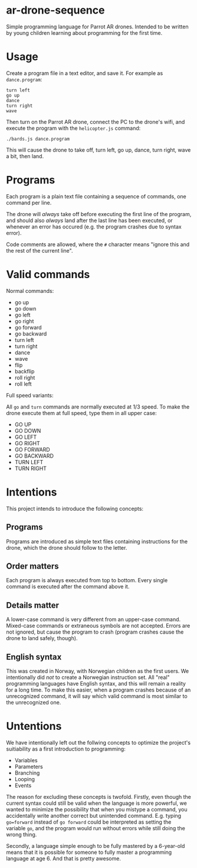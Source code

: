 # ar-drone-sequence

Simple programming language for Parrot AR drones.  Intended to be
written by young children learning about programming for the first
time.

# Usage

Create a program file in a text editor, and save it.  For example as `dance.program`:

```
turn left
go up
dance
turn right
wave
```

Then turn on the Parrot AR drone, connect the PC to the drone's wifi, and execute
the program with the `helicopter.js` command:

```
./bards.js dance.program
```

This will cause the drone to take off, turn left, go up, dance, turn right, wave a bit,
then land.

# Programs

Each program is a plain text file containing a sequence of commands,
one command per line.

The drone will *always* take off before executing the first line of the program,
and should also *always* land after the last line has been executed, or whenever
an error has occured (e.g. the program crashes due to syntax error).

Code comments are allowed, where the `#` character means "ignore this
and the rest of the current line".

# Valid commands

Normal commands:

* go up
* go down
* go left
* go right
* go forward
* go backward
* turn left
* turn right
* dance
* wave
* flip
* backflip
* roll right
* roll left

Full speed variants:

All `go` and `turn` commands are normally executed at 1/3 speed.  To make the
drone execute them at full speed, type them in all upper case:

* GO UP
* GO DOWN
* GO LEFT
* GO RIGHT
* GO FORWARD
* GO BACKWARD
* TURN LEFT
* TURN RIGHT

# Intentions

This project intends to introduce the following concepts:

## Programs

Programs are introduced as simple text files containing instructions
for the drone, which the drone should follow to the letter.

## Order matters

Each program is always executed from top to bottom.  Every single
command is executed after the command above it.

## Details matter

A lower-case command is very different from an upper-case command.
Mixed-case commands or extraneous symbols are not accepted.  Errors
are not ignored, but cause the program to crash (program crashes cause
the drone to land safely, though).

## English syntax

This was created in Norway, with Norwegian children as the first
users.  We intentionally did *not* to create a Norwegian instruction
set.  All "real" programming languages have English syntax, and this
will remain a reality for a long time.  To make this easier, when a
program crashes because of an unrecognized command, it will say which
valid command is most similar to the unrecognized one.

# Untentions

We have intentionally left out the follwing concepts to optimize the
project's suitiability as a first introduction to programming:

* Variables
* Parameters
* Branching
* Looping
* Events

The reason for excluding these concepts is twofold.  Firstly, even
though the current syntax could still be valid when the language is
more powerful, we wanted to minimize the possibility that when you
mistype a command, you accidentally write another correct but
unintended command.  E.g. typing `go=forward` instead of `go forward`
could be interpreted as setting the variable `go`, and the program
would run without errors while still doing the wrong thing.

Secondly, a language simple enough to be fully mastered by a
6-year-old means that it is possible for someone to fully master a
programming language at age 6.  And that is pretty awesome.
